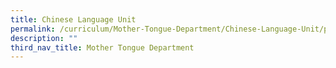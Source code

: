 ```yaml
---
title: Chinese Language Unit
permalink: /curriculum/Mother-Tongue-Department/Chinese-Language-Unit/permalink/
description: ""
third_nav_title: Mother Tongue Department
---
```

